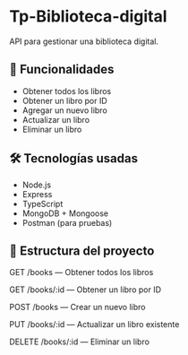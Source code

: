 
# Tp-Biblioteca-digital

API para gestionar una biblioteca digital.

## 🚀 Funcionalidades

- Obtener todos los libros
- Obtener un libro por ID
- Agregar un nuevo libro
- Actualizar un libro
- Eliminar un libro

## 🛠️ Tecnologías usadas

- Node.js
- Express
- TypeScript
- MongoDB + Mongoose
- Postman (para pruebas)

## 📁 Estructura del proyecto
GET /books — Obtener todos los libros

GET /books/:id — Obtener un libro por ID

POST /books — Crear un nuevo libro

PUT /books/:id — Actualizar un libro existente

DELETE /books/:id — Eliminar un libro



